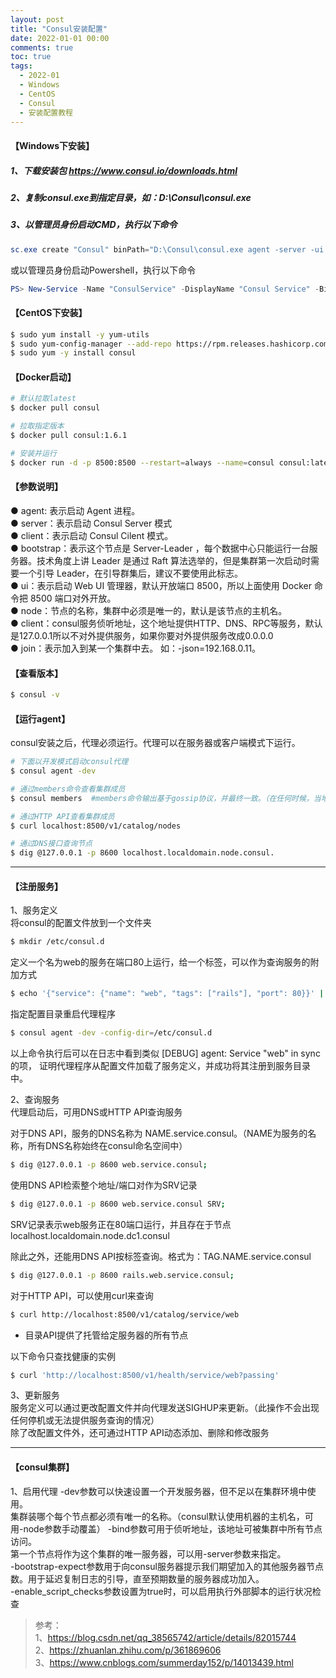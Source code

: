 ```yaml
---
layout: post
title: "Consul安装配置"
date: 2022-01-01 00:00
comments: true
toc: true
tags:
  - 2022-01
  - Windows
  - CentOS
  - Consul
  - 安装配置教程
---
```


#### 【Windows下安装】

##### 1、下载安装包 https://www.consul.io/downloads.html
##### 2、复制consul.exe到指定目录，如：D:\Consul\consul.exe
##### 3、以管理员身份启动CMD，执行以下命令
``` powershell
sc.exe create "Consul" binPath="D:\Consul\consul.exe agent -server -ui -bootstrap-expect 1 -client=0.0.0.0 -config-dir=D:\Consul\config -data-dir=D:\Consul\data -bind=127.0.0.1"
```

或以管理员身份启动Powershell，执行以下命令
``` powershell
PS> New-Service -Name "ConsulService" -DisplayName "Consul Service" -BinaryPathName "D:\Consul\consul.exe agent -server -ui -bootstrap-expect 1 -client=0.0.0.0 -config-dir=D:\Consul\config -data-dir=D:\Consul\data -bind=127.0.0.1"
```

#### 【CentOS下安装】
``` bash
$ sudo yum install -y yum-utils
$ sudo yum-config-manager --add-repo https://rpm.releases.hashicorp.com/RHEL/hashicorp.repo
$ sudo yum -y install consul
```
#### 【Docker启动】
``` bash
# 默认拉取latest
$ docker pull consul

# 拉取指定版本
$ docker pull consul:1.6.1

# 安装并运行
$ docker run -d -p 8500:8500 --restart=always --name=consul consul:latest agent -server -bootstrap -ui -node=1 -client='0.0.0.0'
```

#### 【参数说明】
● agent: 表示启动 Agent 进程。  
● server：表示启动 Consul Server 模式  
● client：表示启动 Consul Cilent 模式。  
● bootstrap：表示这个节点是 Server-Leader ，每个数据中心只能运行一台服务器。技术角度上讲 Leader 是通过 Raft 算法选举的，但是集群第一次启动时需要一个引导 Leader，在引导群集后，建议不要使用此标志。  
● ui：表示启动 Web UI 管理器，默认开放端口 8500，所以上面使用 Docker 命令把 8500 端口对外开放。  
● node：节点的名称，集群中必须是唯一的，默认是该节点的主机名。  
● client：consul服务侦听地址，这个地址提供HTTP、DNS、RPC等服务，默认是127.0.0.1所以不对外提供服务，如果你要对外提供服务改成0.0.0.0  
● join：表示加入到某一个集群中去。 如：-json=192.168.0.11。

#### 【查看版本】
``` bash
$ consul -v
```

#### 【运行agent】
consul安装之后，代理必须运行。代理可以在服务器或客户端模式下运行。  
``` bash
# 下面以开发模式启动consul代理
$ consul agent -dev

# 通过members命令查看集群成员
$ consul members  #members命令输出基于gossip协议，并最终一致。（在任何时候，当地代理所看到的可能与服务器上的状态不完全一致）

# 通过HTTP API查看集群成员
$ curl localhost:8500/v1/catalog/nodes

# 通过DNS接口查询节点
$ dig @127.0.0.1 -p 8600 localhost.localdomain.node.consul.
```

---

#### 【注册服务】

1、服务定义  
将consul的配置文件放到一个文件夹
``` bash
$ mkdir /etc/consul.d
```

定义一个名为web的服务在端口80上运行，给一个标签，可以作为查询服务的附加方式
``` bash
$ echo '{"service": {"name": "web", "tags": ["rails"], "port": 80}}' | sudo tee /etc/consul.d/web.json
```

指定配置目录重启代理程序
``` bash
$ consul agent -dev -config-dir=/etc/consul.d
```
以上命令执行后可以在日志中看到类似 [DEBUG] agent: Service "web" in sync 的项，
证明代理程序从配置文件加载了服务定义，并成功将其注册到服务目录中。

2、查询服务  
代理启动后，可用DNS或HTTP API查询服务

对于DNS API，服务的DNS名称为 NAME.service.consul。（NAME为服务的名称，所有DNS名称始终在consul命名空间中）
``` bash
$ dig @127.0.0.1 -p 8600 web.service.consul;
```

使用DNS API检索整个地址/端口对作为SRV记录
``` bash
$ dig @127.0.0.1 -p 8600 web.service.consul SRV;
```
SRV记录表示web服务正在80端口运行，并且存在于节点localhost.localdomain.node.dc1.consul

除此之外，还能用DNS API按标签查询。格式为：TAG.NAME.service.consul
``` bash
$ dig @127.0.0.1 -p 8600 rails.web.service.consul;
```

对于HTTP API，可以使用curl来查询
``` bash
$ curl http://localhost:8500/v1/catalog/service/web
```
* 目录API提供了托管给定服务器的所有节点

以下命令只查找健康的实例
``` bash
$ curl 'http://localhost:8500/v1/health/service/web?passing'
```

3、更新服务  
服务定义可以通过更改配置文件并向代理发送SIGHUP来更新。（此操作不会出现任何停机或无法提供服务查询的情况）  
除了改配置文件外，还可通过HTTP API动态添加、删除和修改服务  

---

#### 【consul集群】
1、启用代理
-dev参数可以快速设置一个开发服务器，但不足以在集群环境中使用。  
集群装哪个每个节点都必须有唯一的名称。（consul默认使用机器的主机名，可用-node参数手动覆盖）
-bind参数可用于侦听地址，该地址可被集群中所有节点访问。  
第一个节点将作为这个集群的唯一服务器，可以用-server参数来指定。  
-bootstrap-expect参数用于向consul服务器提示我们期望加入的其他服务器节点数。用于延迟复制日志的引导，直至预期数量的服务器成功加入。  
-enable_script_checks参数设置为true时，可以启用执行外部脚本的运行状况检查  

> 参考：  
1、https://blog.csdn.net/qq_38565742/article/details/82015744  
2、https://zhuanlan.zhihu.com/p/361869606  
3、https://www.cnblogs.com/summerday152/p/14013439.html